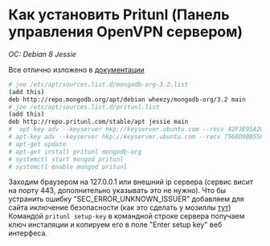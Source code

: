 # Как установить Pritunl (Панель управления OpenVPN сервером)
*OC: Debian 8 Jessie*

Все отлично изложено в [документации](https://docs.pritunl.com/v1/docs/installation)

```bash
# joe /etc/apt/sources.list.d/mongodb-org-3.2.list
(add this)
deb http://repo.mongodb.org/apt/debian wheezy/mongodb-org/3.2 main
# joe /etc/apt/sources.list.d/pritunl.list
(add this)
deb http://repo.pritunl.com/stable/apt jessie main
#  apt-key adv --keyserver hkp://keyserver.ubuntu.com --recv 42F3E95A2C4F08279C4960ADD68FA50FEA312927
# apt-key adv --keyserver hkp://keyserver.ubuntu.com --recv 7568D9BB55FF9E5287D586017AE645C0CF8E292A
# apt-get update
# apt-get install pritunl mongodb-org
# systemctl start mongod pritunl
# systemctl enable mongod pritunl
```
Заходим браузером на 127.0.0.1 или внешний ip сервера (сервис висит на порту 443, дополнительно указывать это не нужно). Что бы устранить ошибку "SEC_ERROR_UNKNOWN_ISSUER" добавляем для сайта иключение безопасности (как это сделать у мозиллы [тут](https://support.mozilla.org/ru/kb/kak-ustranit-oshibku-s-kodom-sec_error_unknown_iss))
Командой `pritunl setup-key` в командной строке сервера получаем ключ инсталяции и копируем его в поле "Enter setup key" веб интерфеса.


